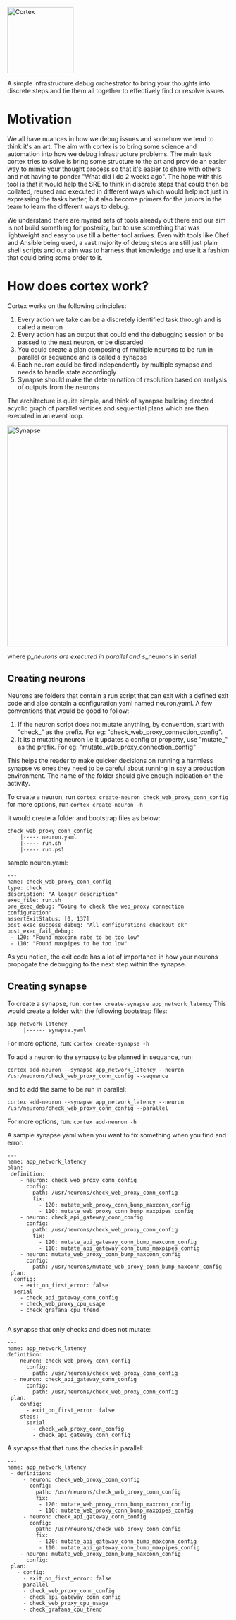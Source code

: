 
<img src="./assets/cortex_logo.jpeg" alt="Cortex" style="horizontal-align:center"
	    title="Cortex" width="150" height="150" />

<p>
A simple infrastructure debug orchestrator to bring your thoughts into discrete steps and tie them all together to effectively find or resolve issues.
</p>

# Motivation
We all have nuances in how we debug issues and somehow we tend to think it's an art. The aim with cortex is to bring some science and automation into how we debug infrastructure problems. The main task cortex tries to solve is bring some structure to the art and provide an easier way to mimic your thought process so that it's easier to share with others
and not having to ponder "What did I do 2 weeks ago". The hope with this tool is that it would help the SRE to think in discrete steps that could then be collated, reused and executed in different ways which would help not just in expressing the tasks better, but also become primers for the juniors in the team to learn the different ways to debug.

We understand there are myriad sets of tools already out there and our aim is not build something for posterity, but to use something that was lightweight and easy to use till a better tool arrives. Even with tools like Chef and Ansible being used, a vast majority of debug steps are still just plain shell scripts and our aim was to harness that knowledge and use it a fashion that could bring some order to it.

# How does cortex work?
Cortex works on the following principles:
1. Every action we take can be a discretely identified task through and is called a neuron
2. Every action has an output that could end the debugging session or be passed to the next neuron, or be discarded
3. You could create a plan composing of multiple neurons to be run in parallel or sequence and is called a synapse
4. Each neuron could be fired independently by multiple synapse and needs to handle state accordingly
5. Synapse should make the determination of resolution based on analysis of outputs from the neurons

The architecture is quite simple, and think of synapse building directed acyclic graph of parallel vertices and sequential plans which are then executed in an event loop.

<img src="./assets/cortex.jpg" alt="Synapse"
	title="Architecture" width="500" height="500" />

where p_*_neurons are executed in parallel and s_*_neurons in serial

## Creating neurons
Neurons are folders that contain a run script that can exit with a defined exit code and also contain a configuration yaml named neuron.yaml. A few conventions that would be good to follow:
1. If the neuron script does not mutate anything, by convention, start with "check_" as the prefix. For eg: "check_web_proxy_connection_config".
2. It its a mutating neuron i.e it updates a config or property, use "mutate_" as the prefix. For eg: "mutate_web_proxy_connection_config"

This helps the reader to make quicker decisions on running a harmless synapse vs ones they need to be careful about running in say a production environment. The name of the folder should give enough indication on the activity.

To create a neuron, run 
`cortex create-neuron check_web_proxy_conn_config`
 for more options, run
`cortex create-neuron -h`

It would create a folder and bootstrap files as below:

```
check_web_proxy_conn_config
    |----- neuron.yaml
    |----- run.sh
    |----- run.ps1
```

sample neuron.yaml:

```
---
name: check_web_proxy_conn_config
type: check
description: "A longer description"
exec_file: run.sh
pre_exec_debug: "Going to check the web_proxy connection configuration"
assertExitStatus: [0, 137]
post_exec_success_debug: "All configurations checkout ok"
post_exec_fail_debug:
 - 120: "Found maxconn rate to be too low"
 - 110: "Found maxpipes to be too low"

```


As you notice, the exit code has a lot of importance in how your neurons propogate the debugging to the next step within the synapse.

## Creating synapse

To create a synapse, run:
`cortex create-synapse app_network_latency`
This would create a folder with the following bootstrap files:

```
app_network_latency
     |------ synapse.yaml     
```
For more options, run:
`cortex create-synapse -h`

To add a neuron to the synapse to be planned in sequance, run:

`cortex add-neuron --synapse app_network_latency --neuron /usr/neurons/check_web_proxy_conn_config --sequence`

and to add the same to be run in parallel:

`cortex add-neuron --synapse app_network_latency --neuron /usr/neurons/check_web_proxy_conn_config --parallel`

For more options, run:
`cortex add-neuron -h`

A sample synapse yaml when you want to fix something when you find and error:

```
---
name: app_network_latency
plan:
 definition:
    - neuron: check_web_proxy_conn_config
      config:
        path: /usr/neurons/check_web_proxy_conn_config
        fix:
          - 120: mutate_web_proxy_conn_bump_maxconn_config
          - 110: mutate_web_proxy_conn_bump_maxpipes_config
    - neuron: check_api_gateway_conn_config
      config:
        path: /usr/neurons/check_web_proxy_conn_config
        fix:
          - 120: mutate_api_gateway_conn_bump_maxconn_config
          - 110: mutate_api_gateway_conn_bump_maxpipes_config
    - neuron: mutate_web_proxy_conn_bump_maxconn_config
      config:
        path: /usr/neurons/mutate_web_proxy_conn_bump_maxconn_config
 plan:
  config:
    - exit_on_first_error: false    
  serial
    - check_api_gateway_conn_config
    - check_web_proxy_cpu_usage
    - check_grafana_cpu_trend
    
```

A synapse that only checks and does not mutate:               

```
---
name: app_network_latency
definition:
  - neuron: check_web_proxy_conn_config
      config:
        path: /usr/neurons/check_web_proxy_conn_config
  - neuron: check_api_gateway_conn_config
      config:
        path: /usr/neurons/check_web_proxy_conn_config
 plan:
    config:
      - exit_on_first_error: false
    steps:
      serial
        - check_web_proxy_conn_config
        - check_api_gateway_conn_config 
```

A synapse that that runs the checks in parallel:               
    
```
---
name: app_network_latency
 - definition:
     - neuron: check_web_proxy_conn_config
       config:
         path: /usr/neurons/check_web_proxy_conn_config
         fix:
          - 120: mutate_web_proxy_conn_bump_maxconn_config
          - 110: mutate_web_proxy_conn_bump_maxpipes_config
     - neuron: check_api_gateway_conn_config
       config:
         path: /usr/neurons/check_web_proxy_conn_config
         fix:
          - 120: mutate_api_gateway_conn_bump_maxconn_config
          - 110: mutate_api_gateway_conn_bump_maxpipes_config
    - neuron: mutate_web_proxy_conn_bump_maxconn_config
      config:
 plan:
   - config:
     - exit_on_first_error: false
   - parallel
     - check_web_proxy_conn_config
     - check_api_gateway_conn_config
     - check_web_proxy_cpu_usage
     - check_grafana_cpu_trend
```